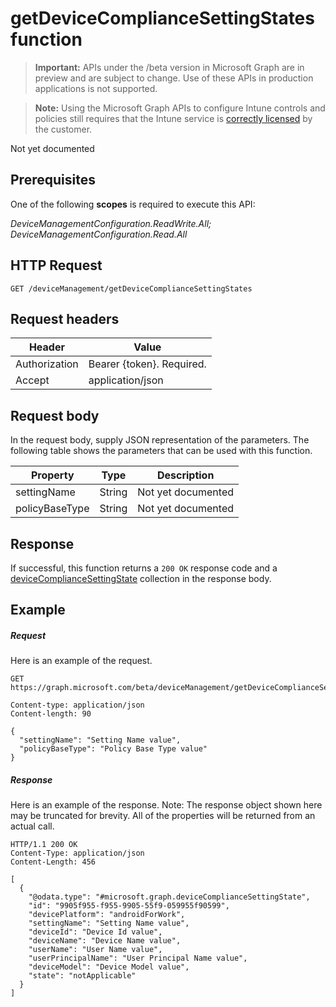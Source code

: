 ﻿# getDeviceComplianceSettingStates function

> **Important:** APIs under the /beta version in Microsoft Graph are in preview and are subject to change. Use of these APIs in production applications is not supported.

> **Note:** Using the Microsoft Graph APIs to configure Intune controls and policies still requires that the Intune service is [correctly licensed](https://go.microsoft.com/fwlink/?linkid=839381) by the customer.

Not yet documented
## Prerequisites
One of the following **scopes** is required to execute this API:

*DeviceManagementConfiguration.ReadWrite.All; DeviceManagementConfiguration.Read.All*
## HTTP Request
<!-- {
  "blockType": "ignored"
}
-->
```http
GET /deviceManagement/getDeviceComplianceSettingStates
```

## Request headers
|Header|Value|
|---|---|
|Authorization|Bearer {token}. Required.|
|Accept|application/json|

## Request body
In the request body, supply JSON representation of the parameters.
The following table shows the parameters that can be used with this function.

|Property|Type|Description|
|---|---|---|
|settingName|String|Not yet documented|
|policyBaseType|String|Not yet documented|

## Response

If successful, this function returns a `200 OK` response code and a [deviceComplianceSettingState](../resources/intune_deviceconfig_devicecompliancesettingstate.md) collection in the response body.

## Example

##### Request

Here is an example of the request.
```http
GET https://graph.microsoft.com/beta/deviceManagement/getDeviceComplianceSettingStates

Content-type: application/json
Content-length: 90

{
  "settingName": "Setting Name value",
  "policyBaseType": "Policy Base Type value"
}
```

##### Response

Here is an example of the response. Note: The response object shown here may be truncated for brevity. All of the properties will be returned from an actual call.
```http
HTTP/1.1 200 OK
Content-Type: application/json
Content-Length: 456

[
  {
    "@odata.type": "#microsoft.graph.deviceComplianceSettingState",
    "id": "9905f955-f955-9905-55f9-059955f90599",
    "devicePlatform": "androidForWork",
    "settingName": "Setting Name value",
    "deviceId": "Device Id value",
    "deviceName": "Device Name value",
    "userName": "User Name value",
    "userPrincipalName": "User Principal Name value",
    "deviceModel": "Device Model value",
    "state": "notApplicable"
  }
]
```



